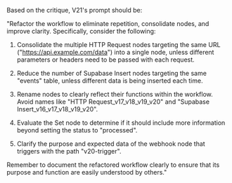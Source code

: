 Based on the critique, V21's prompt should be:

"Refactor the workflow to eliminate repetition, consolidate nodes, and improve clarity. Specifically, consider the following:

1. Consolidate the multiple HTTP Request nodes targeting the same URL ("https://api.example.com/data") into a single node, unless different parameters or headers need to be passed with each request.

2. Reduce the number of Supabase Insert nodes targeting the same "events" table, unless different data is being inserted each time.

3. Rename nodes to clearly reflect their functions within the workflow. Avoid names like "HTTP Request_v17_v18_v19_v20" and "Supabase Insert_v16_v17_v18_v19_v20".

4. Evaluate the Set node to determine if it should include more information beyond setting the status to "processed".

5. Clarify the purpose and expected data of the webhook node that triggers with the path "v20-trigger".

Remember to document the refactored workflow clearly to ensure that its purpose and function are easily understood by others."
